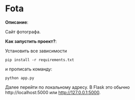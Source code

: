 # Fota
 **Описание**:  

Сайт фотографа.

 **Как запустить проект?**: 
 
  Установить все зависимости
  
 ```
 pip install -r requirements.txt
```

и прописать команду:
 ```
python app.py
```
Далее перейти по локальному адресу. В Flask это обычно http://localhost:5000 или http://127.0.0.1:5000. 


